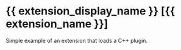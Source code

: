 # {{ extension_display_name }} [{{ extension_name }}]

Simple example of an extension that loads a C++ plugin.
